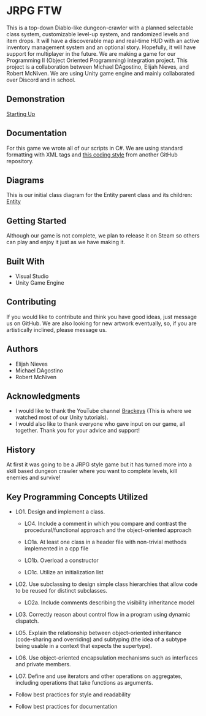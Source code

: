 ﻿# JRPG FTW
This is a top-down Diablo-like dungeon-crawler with a planned selectable class system, customizable level-up system, and randomized levels and item drops. It will have a discoverable map and real-time HUD with an active inventory management system and an optional story. Hopefully, it will have support for multiplayer in the future. We are making a game for our Programming II (Object Oriented Programming) integration project. This project is a collaboration between Michael DAgostino, Elijah Nieves, and Robert McNiven. We are using Unity game engine and mainly collaborated over Discord and in school.


## Demonstration
[Starting Up](COP3003-Integration-Project/ReadmeImages/giphy.mp4)


## Documentation
For this game we wrote all of our scripts in C#. We are using standard formatting with XML tags and [this coding style](https://github.com/dotnet/runtime/blob/main/docs/coding-guidelines/coding-style.md) from another GitHub repository.


## Diagrams
This is our initial class diagram for the Entity parent class and its children:
[Entity](COP3003-Integration-Project/ReadmeImages/BeginningClassDiagram.PNG)


## Getting Started
Although our game is not complete, we plan to release it on Steam so others can play and enjoy it just as we have making it.


## Built With

 - Visual Studio
 - Unity Game Engine

## Contributing
If you would like to contribute and think you have good ideas, just message us on GitHub. We are also looking for new artwork eventually, so, if you are artistically inclined, please message us.


## Authors

 - Elijah Nieves
 - Michael DAgostino
 - Robert McNiven


## Acknowledgments

 - I would like to thank the YouTube channel [Brackeys](https://www.youtube.com/channel/UCYbK_tjZ2OrIZFBvU6CCMiA) (This is where we watched most of our Unity tutorials).
 - I would also like to thank everyone who gave input on our game, all together. Thank you for your advice and support!

## History
At first it was going to be a JRPG style game but it has turned more into a skill based dungeon crawler where you want to complete levels, kill enemies and survive!



## Key Programming Concepts Utilized
-   LO1. Design and implement a class.
    
    -   LO4. Include a comment in which you compare and contrast the procedural/functional approach and the object-oriented approach
        
    -   LO1a. At least one class in a header file with non-trivial methods implemented in a cpp file
        
    -   LO1b. Overload a constructor
        
    -   LO1c. Utilize an initialization list
        
-   LO2. Use subclassing to design simple class hierarchies that allow code to be reused for distinct subclasses.
    
    -   LO2a. Include comments describing the visibility inheritance model
        
-   LO3. Correctly reason about control flow in a program using dynamic dispatch.
    
-   LO5. Explain the relationship between object-oriented inheritance (code-sharing and overriding) and subtyping (the idea of a subtype being usable in a context that expects the supertype).
    
-   LO6. Use object-oriented encapsulation mechanisms such as interfaces and private members.
    
-   LO7. Define and use iterators and other operations on aggregates, including operations that take functions as arguments.
    
-   Follow best practices for style and readability
    
-   Follow best practices for documentation


